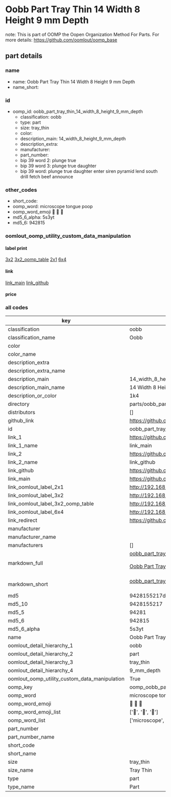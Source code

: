# Oobb Part Tray Thin 14 Width 8 Height 9 mm Depth  

note: This is part of OOMP the Oopen Organization Method For Parts. For more details: https://github.com/oomlout/oomp_base

##  part details
  







### name
* name: Oobb Part Tray Thin 14 Width 8 Height 9 mm Depth
* name_short: 
### id
* oomp_id: oobb_part_tray_thin_14_width_8_height_9_mm_depth
  * classification: oobb
  * type: part
  * size: tray_thin
  * color: 
  * description_main: 14_width_8_height_9_mm_depth
  * description_extra: 
  * manufacturer: 
  * part_number: 
  * bip 39 word 2: plunge true
  * bip 39 word 3: plunge true daughter
  * bip 39 word: plunge true daughter enter siren pyramid lend south drill fetch beef announce

### other_codes
* short_code: 
* oomp_word: microscope tongue poop
* oomp_word_emoji :microscope: :tongue: :poop:
* md5_6_alpha: 5s3yt
* md5_6: 942815






### oomlout_oomp_utility_custom_data_manipulation
#### label print
[3x2](http://192.168.1.245:1112/?label=oomp%205s3yt)
[3x2_oomp_table](http://192.168.1.108:1112/?label=oomp%205s3yt)
[2x1](http://192.168.1.242:1112/?label=oomp%205s3yt)
[6x4](http://192.168.1.55:1112/?label=oomp%205s3yt)    

#### link

[link_main](https://github.com/oomlout/oomlout_oomp_version_1_messy/tree/main/parts/oobb_part_tray_thin_14_width_8_height_9_mm_depth) [link_github](https://github.com/oomlout/oomlout_oomp_version_1_messy/tree/main/parts/oobb_part_tray_thin_14_width_8_height_9_mm_depth)                             

#### price







### all codes 
| key | value |  
| --- | --- |  
| classification | oobb |  
| classification_name | Oobb |  
| color |  |  
| color_name |  |  
| description_extra |  |  
| description_extra_name |  |  
| description_main | 14_width_8_height_9_mm_depth |  
| description_main_name | 14 Width 8 Height 9 mm Depth |  
| description_or_color | 1k4 |  
| directory | parts/oobb_part_tray_thin_14_width_8_height_9_mm_depth |  
| distributors | [] |  
| github_link | https://github.com/oomlout/oomlout_oomp_part_src/tree/main/parts/oobb_part_tray_thin_14_width_8_height_9_mm_depth |  
| id | oobb_part_tray_thin_14_width_8_height_9_mm_depth |  
| link_1 | https://github.com/oomlout/oomlout_oomp_version_1_messy/tree/main/parts/oobb_part_tray_thin_14_width_8_height_9_mm_depth |  
| link_1_name | link_main |  
| link_2 | https://github.com/oomlout/oomlout_oomp_version_1_messy/tree/main/parts/oobb_part_tray_thin_14_width_8_height_9_mm_depth |  
| link_2_name | link_github |  
| link_github | https://github.com/oomlout/oomlout_oomp_version_1_messy/tree/main/parts/oobb_part_tray_thin_14_width_8_height_9_mm_depth |  
| link_main | https://github.com/oomlout/oomlout_oomp_version_1_messy/tree/main/parts/oobb_part_tray_thin_14_width_8_height_9_mm_depth |  
| link_oomlout_label_2x1 | http://192.168.1.242:1112/?label=oomp%205s3yt |  
| link_oomlout_label_3x2 | http://192.168.1.245:1112/?label=oomp%205s3yt |  
| link_oomlout_label_3x2_oomp_table | http://192.168.1.108:1112/?label=oomp%205s3yt |  
| link_oomlout_label_6x4 | http://192.168.1.55:1112/?label=oomp%205s3yt |  
| link_redirect | https://github.com/oomlout/oomlout_oomp_version_1_messy/tree/main/parts/oobb_part_tray_thin_14_width_8_height_9_mm_depth |  
| manufacturer |  |  
| manufacturer_name |  |  
| manufacturers | [] |  
| markdown_full | [oobb_part_tray_thin_14_width_8_height_9_mm_depth](none)<br>[](none)<br>[Oobb Part Tray Thin 14 Width 8 Height 9 Mm Depth](none)<br><br> |  
| markdown_short | [oobb_part_tray_thin_14_width_8_height_9_mm_depth](none)<br><br> |  
| md5 | 9428155217d02ffebc64b4b66fba5537 |  
| md5_10 | 9428155217 |  
| md5_5 | 94281 |  
| md5_6 | 942815 |  
| md5_6_alpha | 5s3yt |  
| name | Oobb Part Tray Thin 14 Width 8 Height 9 mm Depth |  
| oomlout_detail_hierarchy_1 | oobb |  
| oomlout_detail_hierarchy_2 | part |  
| oomlout_detail_hierarchy_3 | tray_thin |  
| oomlout_detail_hierarchy_4 | 9_mm_depth |  
| oomlout_oomp_utility_custom_data_manipulation | True |  
| oomp_key | oomp_oobb_part_tray_thin_14_width_8_height_9_mm_depth |  
| oomp_word | microscope tongue poop |  
| oomp_word_emoji | :microscope: :tongue: :poop: |  
| oomp_word_emoji_list | [':microscope:', ':tongue:', ':poop:'] |  
| oomp_word_list | ['microscope', 'tongue', 'poop'] |  
| part_number |  |  
| part_number_name |  |  
| short_code |  |  
| short_name |  |  
| size | tray_thin |  
| size_name | Tray Thin |  
| type | part |  
| type_name | Part |  
